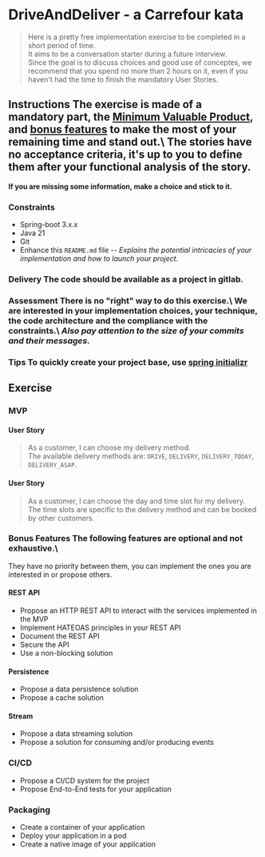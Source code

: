 # DriveAndDeliver - a Carrefour kata

> Here is a pretty free implementation exercise to be completed in a short period of time.\
> It aims to be a conversation starter during a future interview.\
> Since the goal is to discuss choices and good use of conceptes, we recommend that you spend no more than 2 hours on it, even if you haven't had the time to finish the mandatory User Stories.

## Instructions The exercise is made of a mandatory part, the [Minimum Valuable Product](#mvp), and [bonus features](#features-bonus) to make the most of your remaining time and stand out.\ The stories have no acceptance criteria, it's up to you to define them after your functional analysis of the story.
**If you are missing some information, make a choice and stick to it.**

### Constraints
- Spring-boot 3.x.x
- Java 21
- Git
- Enhance this `README.md` file -- _Explains the potential intricacies of your implementation and how to launch your project_.

### Delivery The code should be available as a project in gitlab.

### Assessment **There is no "right" way to do this exercise.**\ We are interested in your implementation choices, your technique, the code architecture and the compliance with the constraints.\ _Also pay attention to the size of your commits and their messages._

### Tips To quickly create your project base, use [spring initializr](https://start.spring.io/)

## Exercise
### MVP
#### User Story
> As a customer, I can choose my delivery method.\
> The available delivery methods are: `DRIVE`, `DELIVERY`, `DELIVERY_TODAY`, `DELIVERY_ASAP`.

#### User Story
> As a customer, I can choose the day and time slot for my delivery.\
> The time slots are specific to the delivery method and can be booked by other customers.

### Bonus Features The following features are optional and not exhaustive.\
They have no priority between them, you can implement the ones you are interested in or propose others.

#### REST API
- Propose an HTTP REST API to interact with the services implemented in the MVP
- Implement HATEOAS principles in your REST API
- Document the REST API
- Secure the API
- Use a non-blocking solution

#### Persistence
- Propose a data persistence solution
- Propose a cache solution

#### Stream
- Propose a data streaming solution
- Propose a solution for consuming and/or producing events

### CI/CD
- Propose a CI/CD system for the project
- Propose End-to-End tests for your application

### Packaging
- Create a container of your application
- Deploy your application in a pod
- Create a native image of your application

